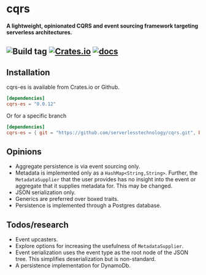 # cqrs

**A lightweight, opinionated CQRS and event sourcing framework targeting serverless architectures.**

![Build tag](https://codebuild.us-west-2.amazonaws.com/badges?uuid=eyJlbmNyeXB0ZWREYXRhIjoia3ZYcXozMjVZaFhoTldlUmhHemlWVm9LUjVaTC9LN3dSTFZpMkVTTmRycElkcGhJT3g2TUdtajZyRWZMd01xNktvUkNwLzdZYW15bzJkZldQMjJWZ1dNPSIsIml2UGFyYW1ldGVyU3BlYyI6InFORDNyaFFEQUNFQkE1NlUiLCJtYXRlcmlhbFNldFNlcmlhbCI6MX0%3D&branch=master)
[![Crates.io](https://img.shields.io/crates/v/cqrs-es)](https://crates.io/crates/cqrs-es)
[![docs](https://img.shields.io/badge/API-docs-blue.svg)](https://docs.rs/cqrs-es)
---

## Installation

cqrs-es is available from Crates.io or Github.

```toml
[dependencies]
cqrs-es = "0.0.12"
```

Or for a specific branch
```toml
[dependencies]
cqrs-es = { git = "https://github.com/serverlesstechnology/cqrs.git", branch = "master"}
```

## Opinions

- Aggregate persistence is via event sourcing only.
- Metadata is implemented only as a `HashMap<String,String>`. 
Further, the `MetadataSupplier` that the user provides has no insight into the event or aggregate that 
it supplies metadata for. This may be changed.
- JSON serialization only.
- Generics are preferred over boxed traits.
- Persistence is implemented through a Postgres database.

## Todos/research

- Event upcasters.
- Explore options for increasing the usefulness of `MetadataSupplier`.
- Event serialization uses the event type as the root node of the JSON tree. This simplifies
deserialization but is non-standard.
- A persistence implementation for DynamoDb.